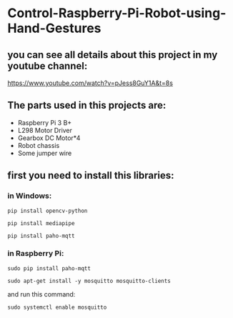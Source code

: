 # Control-Raspberry-Pi-Robot-using-Hand-Gestures
## you can see all details about this project in my youtube channel:
https://www.youtube.com/watch?v=pJess8GuY1A&t=8s
## The parts used in this projects are:
- Raspberry Pi 3 B+
- L298 Motor Driver
- Gearbox DC Motor*4
- Robot chassis
- Some jumper wire

## first you need to install this libraries:
### in Windows:
~~~
pip install opencv-python
~~~
~~~
pip install mediapipe
~~~
~~~
pip install paho-mqtt
~~~
### in Raspberry Pi:
~~~
sudo pip install paho-mqtt
~~~
~~~
sudo apt-get install -y mosquitto mosquitto-clients
~~~
and run this command:
~~~
sudo systemctl enable mosquitto
~~~
